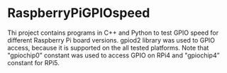 # RaspberryPiGPIOspeed

Thi project contains programs in C++ and Python to test GPIO speed for different Raspberry Pi board versions.
gpiod2 library was used to GPIO access, because it is supported on the all tested platforms.
Note that "gpiochip0” constant was used to access GPIO on RPi4 and "gpiochip4” constant for RPi5.
